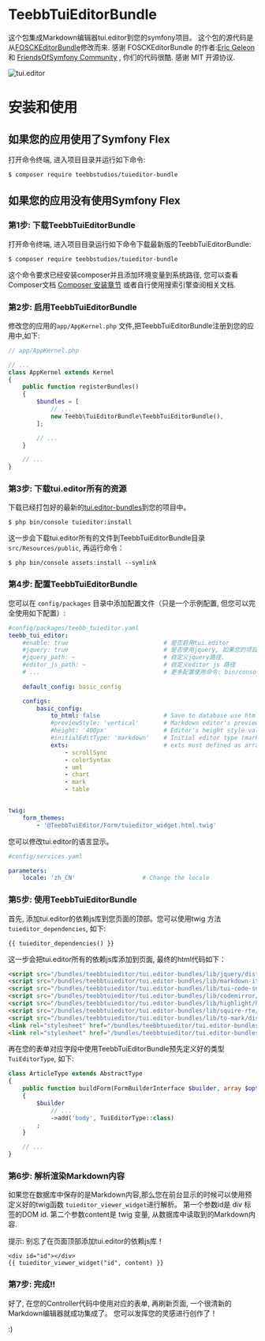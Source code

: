 # TeebbTuiEditorBundle
这个包集成Markdown编辑器tui.editor到您的symfony项目。 这个包的源代码是从[FOSCKEditorBundle](https://github.com/FriendsOfSymfony/FOSCKEditorBundle)修改而来.
感谢 FOSCKEditorBundle 的作者:[Eric Geleon](https://github.com/egeloen) 和 [FriendsOfSymfony Community](https://github.com/FriendsOfSymfony/FOSCKEditorBundle/graphs/contributors) , 你们的代码很酷. 感谢 MIT 开源协议.

![tui.editor](https://user-images.githubusercontent.com/1215767/34356204-4c03be8a-ea7f-11e7-9aa9-0d84f9e912ec.gif)


安装和使用
============

如果您的应用使用了Symfony Flex
----------------------------------

打开命令终端, 进入项目目录并运行如下命令:

```console
$ composer require teebbstudios/tuieditor-bundle
```

如果您的应用没有使用Symfony Flex
----------------------------------------

### 第1步: 下载TeebbTuiEditorBundle

打开命令终端, 进入项目目录运行如下命令下载最新版的TeebbTuiEditorBundle:

```console
$ composer require teebbstudios/tuieditor-bundle
```

这个命令要求已经安装composer并且添加环境变量到系统路径, 您可以查看Composer文档 [Composer 安装章节](https://getcomposer.org/doc/00-intro.md)
或者自行使用搜索引擎查阅相关文档.

### 第2步: 启用TeebbTuiEditorBundle

修改您的应用的`app/AppKernel.php` 文件,把TeebbTuiEditorBundle注册到您的应用中,如下:

```php
// app/AppKernel.php

// ...
class AppKernel extends Kernel
{
    public function registerBundles()
    {
        $bundles = [
            // ...
            new Teebb\TuiEditorBundle\TeebbTuiEditorBundle(),
        ];

        // ...
    }

    // ...
}
```

### 第3步: 下载tui.editor所有的资源

下载已经打包好的最新的[tui.editor-bundles](https://github.com/teebbstudios/tui.editor-bundles)到您的项目中。

```console 
$ php bin/console tuieditor:install
```

这一步会下载tui.editor所有的文件到TeebbTuiEditorBundle目录 `src/Resources/public`, 再运行命令：

```console
$ php bin/console assets:install --symlink
```

### 第4步: 配置TeebbTuiEditorBundle

您可以在 `config/packages` 目录中添加配置文件（只是一个示例配置, 但您可以完全使用如下配置）:
```yaml
#config/packages/teebb_tuieditor.yaml
teebb_tui_editor:
    #enable: true                           # 是否启用tui.editor
    #jquery: true                           # 是否使用jquery, 如果您的项目中使用过jquery,可以设置为false,避免重复引入jquery
    #jquery_path: ~                         # 自定义jquery路径.
    #editor_js_path: ~                      # 自定义editor js 路径
    # ...                                   # 更多配置使用命令: bin/console debug:config teebb_tui_editor 查看
    
    default_config: basic_config

    configs:
        basic_config:
            to_html: false                  # Save to database use html syntax?
            #previewStyle: 'vertical'       # Markdown editor's preview style (tab, vertical)
            #height: '400px'                # Editor's height style value. Height is applied as border-box ex) '300px', '100%', 'auto'
            #initialEditType: 'markdown'    # Initial editor type (markdown, wysiwyg)
            exts:                           # exts must defined as array
                - scrollSync
                - colorSyntax
                - uml
                - chart
                - mark
                - table


twig:
    form_themes:
        - '@TeebbTuiEditor/Form/tuieditor_widget.html.twig'

```
您可以修改tui.editor的语言显示。
```yaml
#config/services.yaml

parameters:
    locale: 'zh_CN'                   # Change the locale

```

### 第5步: 使用TeebbTuiEditorBundle

首先, 添加tui.editor的依赖js库到您页面的顶部。您可以使用twig 方法 `tuieditor_dependencies`, 如下:

```twig
{{ tuieditor_dependencies() }}
```
这一步会把tui.editor所有的依赖js库添加到页面, 最终的html代码如下：

```html
<script src="/bundles/teebbtuieditor/tui.editor-bundles/lib/jquery/dist/jquery.min.js"></script>
<script src="/bundles/teebbtuieditor/tui.editor-bundles/lib/markdown-it/dist/markdown-it.min.js"></script>
<script src="/bundles/teebbtuieditor/tui.editor-bundles/lib/tui-code-snippet/dist/tui-code-snippet.min.js"></script>
<script src="/bundles/teebbtuieditor/tui.editor-bundles/lib/codemirror/lib/codemirror.js"></script>
<script src="/bundles/teebbtuieditor/tui.editor-bundles/lib/highlight/highlight.pack.js"></script>
<script src="/bundles/teebbtuieditor/tui.editor-bundles/lib/squire-rte/build/squire-raw.js"></script>
<script src="/bundles/teebbtuieditor/tui.editor-bundles/lib/to-mark/dist/to-mark.min.js"></script>
<link rel="stylesheet" href="/bundles/teebbtuieditor/tui.editor-bundles/lib/codemirror/lib/codemirror.css">
<link rel="stylesheet" href="/bundles/teebbtuieditor/tui.editor-bundles/lib/highlight/styles/github.css">
```
再在您的表单对应字段中使用TeebbTuiEditorBundle预先定义好的类型`TuiEditorType`, 如下:

```php
class ArticleType extends AbstractType
{
    public function buildForm(FormBuilderInterface $builder, array $options)
    {
        $builder
            // ...
            ->add('body', TuiEditorType::class)
        ;
    }

    // ...
} 
```

### 第6步: 解析渲染Markdown内容

如果您在数据库中保存的是Markdown内容,那么您在前台显示的时候可以使用预定义好的twig函数 `tuieditor_viewer_widget`进行解析。
第一个参数id是 div 标签的DOM id.
第二个参数content是 twig 变量, 从数据库中读取到的Markdown内容.

提示: 别忘了在页面顶部添加tui.editor的依赖js库！

```twig
<div id="id"></div>
{{ tuieditor_viewer_widget("id", content) }}
```

### 第7步: 完成!!

好了, 在您的Controller代码中使用对应的表单, 再刷新页面, 一个很清新的Markdown编辑器就成功集成了。
您可以发挥您的灵感进行创作了！ 

:)

